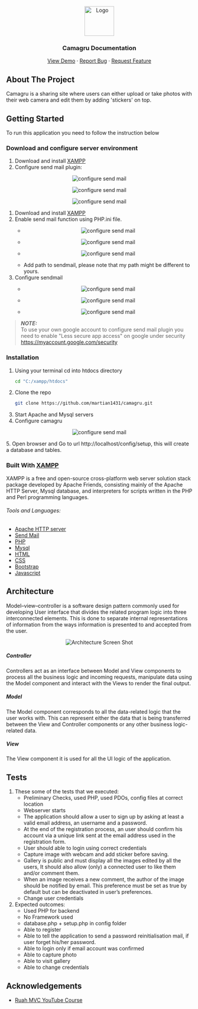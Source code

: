 <!-- PROJECT SHIELDS -->
<!--
*** I'm using markdown "reference style" links for readability.
*** Reference links are enclosed in brackets [ ] instead of parentheses ( ).
*** See the bottom of this document for the declaration of the reference variables
*** for contributors-url, forks-url, etc. This is an optional, concise syntax you may use.
*** https://www.markdownguide.org/basic-syntax/#reference-style-links

[![Contributors][contributors-shield]][contributors-url]
[![Forks][forks-shield]][forks-url]
[![Stargazers][stars-shield]][stars-url]
[![Issues][issues-shield]][issues-url]
![GitHub last commit](https://img.shields.io/github/last-commit/martian1431/camagru?style=for-the-badge)
-->

<!-- PROJECT LOGO -->
<br />

<p align="center">
  <a href="https://github.com/martian1431/camagru">
    <img src="docs/images/logo.png" alt="Logo" width="80" height="80">
  </a>
  <h3 align="center">Camagru Documentation</h3>
  <p align="center">
    <a href="https://github.com/martian1431/camagru">View Demo</a>
    ·
    <a href="https://github.com/martian1431/camagru/issues">Report Bug</a>
    ·
    <a href="https://github.com/martian1431/camagru/issues">Request Feature</a>
  </p>
</p>

<!-- ABOUT THE PROJECT -->
## About The Project

<!-- [![Product Name Screen Shot][product-screenshot]](https://example.com) -->

Camagru is a sharing site where users can either upload or take photos with their web camera and edit them by adding 'stickers' on top.

<!-- GETTING STARTED -->
## Getting Started

To run this application you need to follow the instruction below 

### Download and configure server environment

1. Download and install <a href=""> XAMPP </a>
2. Configure send mail plugin:
<p align="center">
    <img src="docs/images/php_ini_1.png" alt="configure send mail">
</p>

<p align="center">
    <img src="docs/images/php_ini_2.png" alt="configure send mail">
</p>

<p align="center">
    <img src="docs/images/php_ini_3.png" alt="configure send mail">
</p>

  <ol>
    <li>Download and install <a href=""> XAMPP </a></li>
    <li>
        Enable send mail function using PHP.ini file.
        <ul>
            <li>
                <p align="center">
                    <img src="docs/images/php_ini_1.png" alt="configure send mail">
                </p>
            </li>
            <li>
                <p align="center">
                    <img src="docs/images/php_ini_2.png" alt="configure send mail">
                </p>
            </li>
            <li>
                <p align="center">
                    <img src="docs/images/php_ini_3.png" alt="configure send mail">
                </p>
            </li>
            <li>
                Add path to sendmail, please note that my path might be different to yours.
            </li>
        </ul>
    </li>
    <li>
        Configure sendmail
        <ul>
            <li>
                <p align="center">
                    <img src="docs/images/sendmail_ini_1.png" alt="configure send mail">
                </p>
            </li>
            <li>
                <p align="center">
                    <img src="docs/images/sendmail_ini_2.png" alt="configure send mail">
                </p>
            </li>
            <li>
                <p align="center">             
                    <img src="docs/images/send-mail_ini_3.png" alt="configure send mail">
                </p>
            </li>
        </ul>
    </li>
  </ol>

> **_NOTE:_**  
>To use your own google account to configure send mail plugin you need to enable "Less secure app access" 
>on google under security https://myaccount.google.com/security


### Installation

1. Using your terminal cd into htdocs directory
    ```sh
   cd "C:/xampp/htdocs"
   ```
2. Clone the repo
   ```sh
   git clone https://github.com/martian1431/camagru.git
   ```
3. Start Apache and Mysql servers
4. Configure camagru 
<p align="center"><img src="docs/images/config.png" alt="configure send mail"></p>
5. Open browser and Go to url http://localhost/config/setup, this will create a database and tables.


### Built With [XAMPP](https://www.apachefriends.org/index.html)

XAMPP is a free and open-source cross-platform web server solution stack package developed by Apache Friends, 
consisting mainly of the Apache HTTP Server, Mysql database, and interpreters for scripts written in the PHP 
and Perl programming languages. 

###### *Tools and Languages:*
* [Apache HTTP server](https://httpd.apache.org/)
* [Send Mail]()
* [PHP](https://www.php.net/)
* [Mysql](https://www.mysql.com/)
* [HTML](https://developer.mozilla.org/en-US/docs/Web/HTML)
* [CSS](https://www.w3.org/Style/CSS/Overview.en.html)
* [Bootstrap](https://getbootstrap.com)
* [Javascript](https://www.javascript.com/)

<!-- Architecture -->
## Architecture
 Model–view–controller is a software design pattern commonly used for developing 
 User interface that divides the related program logic into three interconnected elements. 
 This is done to separate internal representations of information from the ways 
 information is presented to and accepted from the user.
 
 <p align="center">
    <img src="images/screenshot1.png" alt="Architecture Screen Shot">
 </p>
 
##### *Controller*
Controllers act as an interface between Model and View components to process all the business logic 
and incoming requests, manipulate data using the Model component and interact with the Views to render 
the final output.
 
 ##### *Model*
  The Model component corresponds to all the data-related logic that the user works with. 
  This can represent either the data that is being transferred between the View and Controller 
  components or any other business logic-related data.
  
  ##### *View*
  The View component it is used for all the UI logic of the application. 

<!-- USAGE EXAMPLES -->
## Tests

  <ol>
    <li>
      These some of the tests that we executed:
      <ul>
        <li>Preliminary Checks, used PHP, used PDOs, config files at correct location</li>
        <li>Webserver starts</li>
        <li>
            The application should allow a user to sign up by asking at least a valid email address,
            an username and a password.
        </li>
        <li>
            At the end of the registration process, an user should confirm his account via a unique 
            link sent at the email address used in the registration form.
        </li>
        <li>User should able to login using correct credentials</li>
        <li>Capture image with webcam and add sticker before saving.</li>
        <li>
            Gallery is public and must display all the images edited by all the users, It should also 
            allow (only) a connected user to like them and/or comment them.
        </li>
        <li>
            When an image receives a new comment, the author of the image should be notified by email. 
            This preference must be set as true by default but can be deactivated in user’s preferences.
        </li>
        <li>Change user credentials</li>
      </ul>
    </li>
    <li>
        Expected outcomes:
        <ul>
            <li>Used PHP for backend</li>
            <li>No Framework used</li>
            <li>database.php + setup.php in config folder</li>
            <li>Able to register</li>
            <li>Able to tell the application to send a password reinitialisation mail, if user forget his/her password.</li>
            <li>Able to login only if email account was confirmed</li>
            <li>Able to capture photo</li>
            <li>Able to visit gallery</li>
            <li>Able to change credentials</li>
        </ul>
    </li>
  </ol>

<!-- ACKNOWLEDGEMENTS -->
## Acknowledgements
* [Ruah MVC YouTube Course](https://www.youtube.com/watch?v=rkaLJrYnpOM&list=PLFPkAJFH7I0keB1qpWk5qVVUYdNLTEUs3&index=1&ab_channel=CurtisParham)

<!-- MARKDOWN LINKS & IMAGES -->
<!-- https://www.markdownguide.org/basic-syntax/#reference-style-links -->
[contributors-shield]: https://img.shields.io/github/contributors/martian1431/camagru.svg?style=for-the-badge
[contributors-url]: https://github.com/martian1431/camagru/graphs/contributors
[forks-shield]: https://img.shields.io/github/forks/martian1431/camagru.svg?style=for-the-badge
[forks-url]: https://github.com/martian1431/camagru/network/members
[stars-shield]: https://img.shields.io/github/stars/martian1431/camagru.svg?style=for-the-badge
[stars-url]: https://github.com/martian1431/camagru/stargazers
[issues-shield]: https://img.shields.io/github/issues/martian1431/camagru.svg?style=for-the-badge
[issues-url]: https://github.com/martian1431/camagru/issues
[license-shield]: https://img.shields.io/github/license/martian1431/camagru.svg?style=for-the-badge
[license-url]: https://github.com/martian1431/camagru/blob/master/LICENSE.txt
[linkedin-shield]: https://img.shields.io/badge/-LinkedIn-black.svg?style=for-the-badge&logo=linkedin&colorB=555
[linkedin-url]: https://linkedin.com/in/othneildrew
[product-screenshot]: images/screenshot.png
[product-screenshot1]: images/screenshot1.png 
[last-commit-shield]: https://img.shields.io/github/contributors/martian1431/camagru.svg?style=for-the-badge
[last-commit-url]: https://github.com/martian1431/camagru/graphs/contributors
